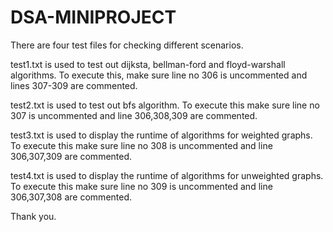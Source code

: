 # DSA-MINIPROJECT
There are four test files for checking different scenarios.

test1.txt is used to test out dijksta, bellman-ford and floyd-warshall algorithms.
To execute this, make sure line no 306 is uncommented and lines 307-309 are commented.

test2.txt is used to test out bfs algorithm.
To execute this make sure line no 307 is uncommented and line 306,308,309 are commented.

test3.txt is used to display the runtime of algorithms for weighted graphs.
To execute this make sure line no 308 is uncommented and line 306,307,309 are commented.

test4.txt is used to display the runtime of algorithms for unweighted graphs.
To execute this make sure line no 309 is uncommented and line 306,307,308 are commented.

Thank you.
